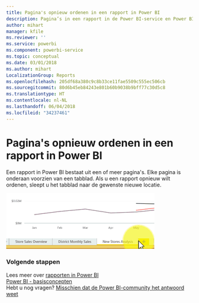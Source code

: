```yaml
---
title: Pagina's opnieuw ordenen in een rapport in Power BI
description: Pagina’s in een rapport in de Power BI-service en Power BI Desktop opnieuw rangschikken
author: mihart
manager: kfile
ms.reviewer: ''
ms.service: powerbi
ms.component: powerbi-service
ms.topic: conceptual
ms.date: 03/01/2018
ms.author: mihart
LocalizationGroup: Reports
ms.openlocfilehash: 205df68a380c9c8b33ce11fae5509c555ec506cb
ms.sourcegitcommit: 80d6b45eb84243e801b60b9038b9bff77c30d5c8
ms.translationtype: HT
ms.contentlocale: nl-NL
ms.lasthandoff: 06/04/2018
ms.locfileid: "34237461"
---
```

# <a name="reorder-pages-in-a-report-in-power-bi"></a>Pagina's opnieuw ordenen in een rapport in Power BI
Een rapport in Power BI bestaat uit een of meer pagina's.  Elke pagina is onderaan voorzien van een tabblad.  Als u een rapport opnieuw wilt ordenen, sleept u het tabblad naar de gewenste nieuwe locatie.

![Video](media/service-report-reorder-pages/reorder.gif)

### <a name="next-steps"></a>Volgende stappen
Lees meer over [rapporten in Power BI](service-reports.md)  
[Power BI - basisconcepten](service-basic-concepts.md)  
Hebt u nog vragen? [Misschien dat de Power BI-community het antwoord weet](http://community.powerbi.com/)

